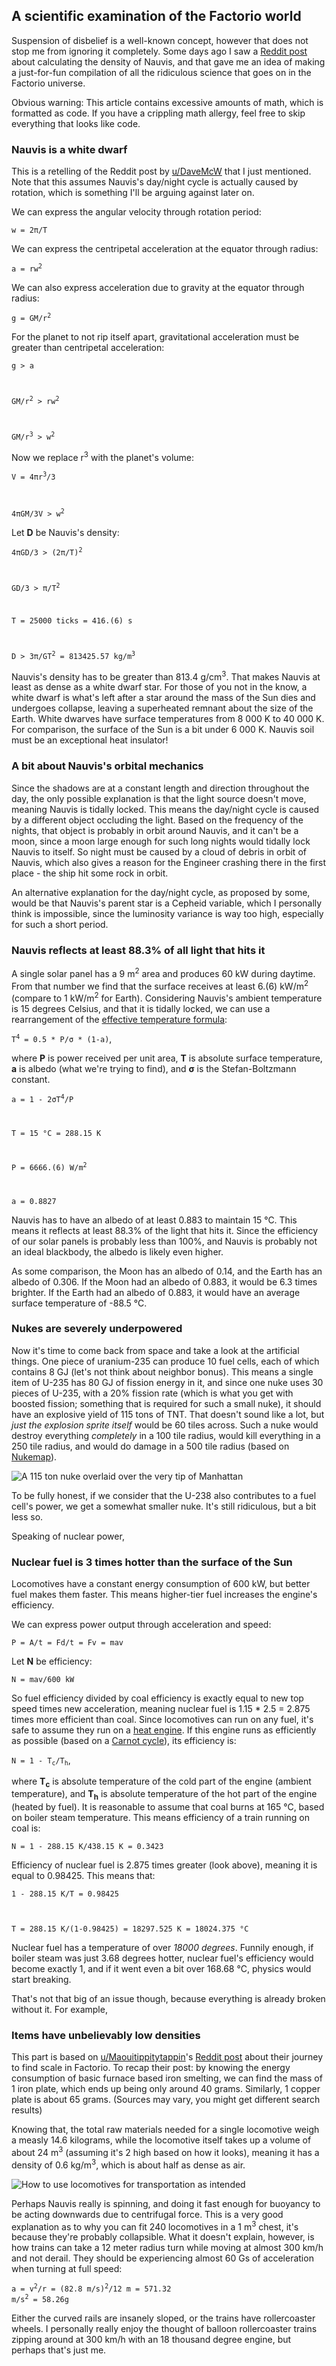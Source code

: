 ## A scientific examination of the Factorio world

Suspension of disbelief is a well-known concept, however that does not stop me from ignoring it completely. Some days ago I saw a [Reddit post](https://www.reddit.com/r/factorio/comments/jaz6yl/calculating_the_density_of_nauvis/) about calculating the density of Nauvis, and that gave me an idea of making a just-for-fun compilation of all the ridiculous science that goes on in the Factorio universe.

Obvious warning: This article contains excessive amounts of math, which is formatted as code. If you have a crippling math allergy, feel free to skip everything that looks like code.

### Nauvis is a white dwarf

This is a retelling of the Reddit post by [u/DaveMcW](https://www.reddit.com/user/DaveMcW/) that I just mentioned. Note that this assumes Nauvis's day/night cycle is actually caused by rotation, which is something I'll be arguing against later on.

We can express the angular velocity through rotation period:

<code>w = 2π/T</code>

We can express the centripetal acceleration at the equator through radius:

<code>a = rw<sup>2</sup></code>

We can also express acceleration due to gravity at the equator through radius:

<code>g = GM/r<sup>2</sup></code>

For the planet to not rip itself apart, gravitational acceleration must be greater than centripetal acceleration:

<code>g > a

GM/r<sup>2</sup> > rw<sup>2</sup>

GM/r<sup>3</sup> > w<sup>2</sup></code>

Now we replace r<sup>3</sup> with the planet's volume:

<code>V = 4πr<sup>3</sup>/3

4πGM/3V > w<sup>2</sup></code>

Let **D** be Nauvis's density:

<code>4πGD/3 > (2π/T)<sup>2</sup>

GD/3 > π/T<sup>2</sup>

T = 25000 ticks = 416.(6) s

D > 3π/GT<sup>2</sup> = 813425.57 kg/m<sup>3</sup></code>

Nauvis's density has to be greater than 813.4 g/cm<sup>3</sup>. That makes Nauvis at least as dense as a white dwarf star. For those of you not in the know, a white dwarf is what's left after a star around the mass of the Sun dies and undergoes collapse, leaving a superheated remnant about the size of the Earth. White dwarves have surface temperatures from 8 000 K to 40 000 K. For comparison, the surface of the Sun is a bit under 6 000 K. Nauvis soil must be an exceptional heat insulator!

### A bit about Nauvis's orbital mechanics

Since the shadows are at a constant length and direction throughout the day, the only possible explanation is that the light source doesn't move, meaning Nauvis is tidally locked. This means the day/night cycle is caused by a different object occluding the light. Based on the frequency of the nights, that object is probably in orbit around Nauvis, and it can't be a moon, since a moon large enough for such long nights would tidally lock Nauvis to itself. So night must be caused by a cloud of debris in orbit of Nauvis, which also gives a reason for the Engineer crashing there in the first place - the ship hit some rock in orbit.

An alternative explanation for the day/night cycle, as proposed by some, would be that Nauvis's parent star is a Cepheid variable, which I personally think is impossible, since the luminosity variance is way too high, especially for such a short period.

### Nauvis reflects at least 88.3% of all light that hits it

A single solar panel has a 9 m<sup>2</sup> area and produces 60 kW during daytime. From that number we find that the surface receives at least 6.(6) kW/m<sup>2</sup> (compare to 1 kW/m<sup>2</sup> for Earth). Considering Nauvis's ambient temperature is 15 degrees Celsius, and that it is tidally locked, we can use a rearrangement of the [effective temperature formula](https://en.wikipedia.org/wiki/Effective_temperature#Surface_temperature_of_a_planet):

<code>T<sup>4</sup> = 0.5 * P/σ * (1-a)</code>,

where **P** is power received per unit area, **T** is absolute surface temperature, **a** is albedo (what we're trying to find), and **σ** is the Stefan-Boltzmann constant.

<code>a = 1 - 2σT<sup>4</sup>/P

T = 15 °C = 288.15 K

P = 6666.(6) W/m<sup>2</sup>

a = 0.8827</code>

Nauvis has to have an albedo of at least 0.883 to maintain 15 °C. This means it reflects at least 88.3% of the light that hits it. Since the efficiency of our solar panels is probably less than 100%, and Nauvis is probably not an ideal blackbody, the albedo is likely even higher.

As some comparison, the Moon has an albedo of 0.14, and the Earth has an albedo of 0.306. If the Moon had an albedo of 0.883, it would be 6.3 times brighter. If the Earth had an albedo of 0.883, it would have an average surface temperature of -88.5 °C.

### Nukes are severely underpowered

Now it's time to come back from space and take a look at the artificial things. One piece of uranium-235 can produce 10 fuel cells, each of which contains 8 GJ (let's not think about neighbor bonus). This means a single item of U-235 has 80 GJ of fission energy in it, and since one nuke uses 30 pieces of U-235, with a 20% fission rate (which is what you get with boosted fission; something that is required for such a small nuke), it should have an explosive yield of 115 tons of TNT. That doesn't sound like a lot, but *just the explosion sprite itself* would be 60 tiles across. Such a nuke would destroy everything *completely* in a 100 tile radius, would kill everything in a 250 tile radius, and would do damage in a 500 tile radius (based on [Nukemap](https://nuclearsecrecy.com/nukemap/)).

![A 115 ton nuke overlaid over the very tip of Manhattan](https://cdn.discordapp.com/attachments/699618487097884723/769281708263735325/unknown.png)

To be fully honest, if we consider that the U-238 also contributes to a fuel cell's power, we get a somewhat smaller nuke. It's still ridiculous, but a bit less so.

Speaking of nuclear power,

### Nuclear fuel is 3 times hotter than the surface of the Sun

Locomotives have a constant energy consumption of 600 kW, but better fuel makes them faster. This means higher-tier fuel increases the engine's efficiency.

We can express power output through acceleration and speed:

<code>P = A/t = Fd/t = Fv = mav</code>

Let **N** be efficiency:

<code>N = mav/600 kW</code>

So fuel efficiency divided by coal efficiency is exactly equal to new top speed times new acceleration, meaning nuclear fuel is 1.15 * 2.5 = 2.875 times more efficient than coal. Since locomotives can run on any fuel, it's safe to assume they run on a [heat engine](https://en.wikipedia.org/wiki/Heat_engine). If this engine runs as efficiently as possible (based on a [Carnot cycle](https://en.wikipedia.org/wiki/Carnot_cycle)), its efficiency is:

<code>N = 1 - T<sub>c</sub>/T<sub>h</sub></code>,

where **T<sub>c</sub>** is absolute temperature of the cold part of the engine (ambient temperature), and **T<sub>h</sub>** is absolute temperature of the hot part of the engine (heated by fuel). It is reasonable to assume that coal burns at 165 °C, based on boiler steam temperature. This means efficiency of a train running on coal is:

<code>N = 1 - 288.15 K/438.15 K = 0.3423</code>

Efficiency of nuclear fuel is 2.875 times greater (look above), meaning it is equal to 0.98425. This means that:

<code>1 - 288.15 K/T = 0.98425

T = 288.15 K/(1-0.98425) = 18297.525 K = 18024.375 °C</code>

Nuclear fuel has a temperature of over *18000 degrees*. Funnily enough, if boiler steam was just 3.68 degrees hotter, nuclear fuel's efficiency would become exactly 1, and if it went even a bit over 168.68 °C, physics would start breaking.

That's not that big of an issue though, because everything is already broken without it. For example,

### Items have unbelievably low densities

This part is based on [u/Maouitippitytappin](https://www.reddit.com/user/Maouitippitytappin/)'s [Reddit post](https://www.reddit.com/r/factorio/comments/j8cxvv/my_journey_to_find_scale_in_factorio/) about their journey to find scale in Factorio. To recap their post: by knowing the energy consumption of basic furnace based iron smelting, we can find the mass of 1 iron plate, which ends up being only around 40 grams. Similarly, 1 copper plate is about 65 grams. (Sources may vary, you might get different search results)

Knowing that, the total raw materials needed for a single locomotive weigh a measly 14.6 kilograms, while the locomotive itself takes up a volume of about 24 m<sup>3</sup> (assuming it's 2 high based on how it looks), meaning it has a density of 0.6 kg/m<sup>3</sup>, which is about half as dense as air.

![How to use locomotives for transportation as intended](https://media.discordapp.net/attachments/622913335783850040/769291985411899392/yes.png?width=895&height=671)

Perhaps Nauvis really is spinning, and doing it fast enough for buoyancy to be acting downwards due to centrifugal force. This is a very good explanation as to why you can fit 240 locomotives in a 1 m<sup>3</sup> chest, it's because they're probably collapsible. What it doesn't explain, however, is how trains can take a 12 meter radius turn while moving at almost 300 km/h and not derail. They should be experiencing almost 60 Gs of acceleration when turning at full speed:

<code>a = v<sup>2</sup>/r = (82.8 m/s)<sup>2</sup>/12 m = 571.32 m/s<sup>2</sup> = 58.26g</code>

Either the curved rails are insanely sloped, or the trains have rollercoaster wheels. I personally really enjoy the thought of balloon rollercoaster trains zipping around at 300 km/h with an 18 thousand degree engine, but perhaps that's just me.
